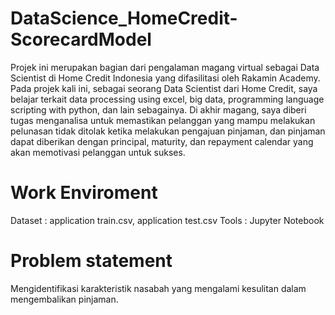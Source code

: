 # DataScience_HomeCredit-ScorecardModel
Projek ini merupakan bagian dari pengalaman magang virtual sebagai Data Scientist di Home Credit Indonesia yang difasilitasi oleh Rakamin Academy. Pada projek kali ini, sebagai seorang Data Scientist dari Home Credit, saya belajar terkait data processing using excel, big data, programming language scripting with python, dan lain sebagainya. Di akhir magang, saya diberi tugas menganalisa untuk memastikan pelanggan yang mampu melakukan pelunasan tidak ditolak ketika melakukan pengajuan pinjaman, dan pinjaman dapat diberikan dengan principal, maturity, dan repayment calendar yang akan memotivasi pelanggan untuk sukses.
# Work Enviroment
Dataset : application train.csv, application test.csv
Tools : Jupyter Notebook
# Problem statement
Mengidentifikasi karakteristik nasabah yang mengalami kesulitan dalam mengembalikan pinjaman.
